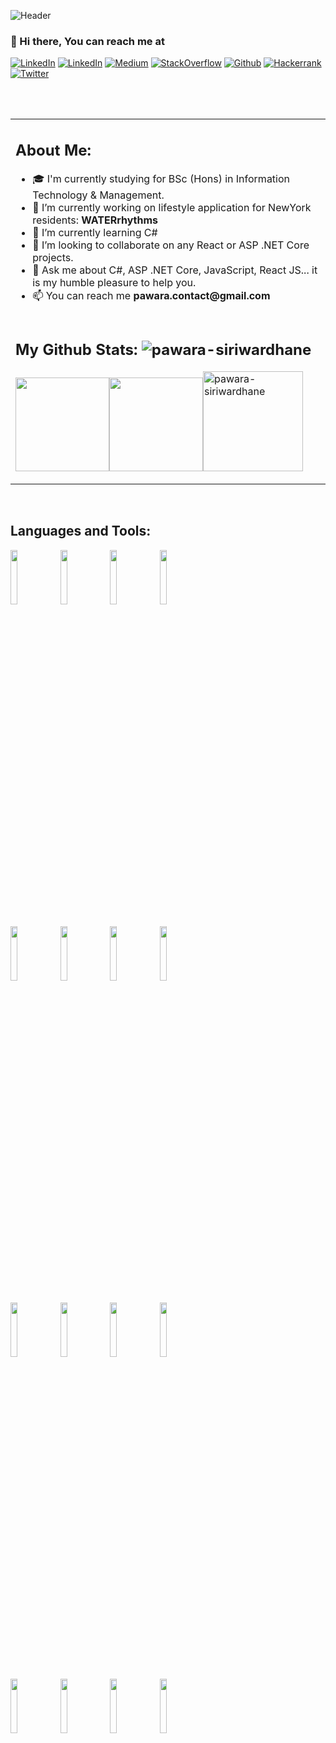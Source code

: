![Header](https://github.com/aLLUPS/aLLUPS/blob/main/backgroundImage.gif)

### 👋 Hi there, You can reach me at
<!-- Your badges
You can use the website to generate badges: https://shields.io/
-->

[![LinkedIn](https://img.shields.io/badge/Portfolio-330F63?style=for-the-badge&logo=appveyor&logoColor=white)](https://pawara.tech)
[![LinkedIn](https://img.shields.io/badge/LinkedIn-0077B5?style=for-the-badge&logo=linkedin&logoColor=white)](https://lk.linkedin.com/in/pawara73)
[![Medium](https://img.shields.io/badge/Medium-12100E?style=for-the-badge&logo=medium&logoColor=white)](https://pawara73.medium.com/)
[![StackOverflow](https://img.shields.io/badge/Stack_Overflow-FE7A16?style=for-the-badge&logo=stack-overflow&logoColor=white)](https://stackoverflow.com/users/12215054/pawara-siriwardhane?tab=profile)
[![Github](https://img.shields.io/badge/GitHub-100000?style=for-the-badge&logo=github&logoColor=white)](https://github.com/aLLUPS)
[![Hackerrank](https://img.shields.io/badge/-Hackerrank-2EC866?style=for-the-badge&logo=HackerRank&logoColor=white)](https://www.hackerrank.com/Pawara_S_18)
[![Twitter](https://img.shields.io/badge/Twitter-1DA1F2?style=for-the-badge&logo=twitter&logoColor=white)](https://twitter.com/pawara_73)

<br/>
<br/>
<!--
**aLLUPS/aLLUPS** is a ✨ _special_ ✨ repository because its `README.md` (this file) appears on your GitHub profile. -->

<table border="0">
 <tr>
 <tr>
  <td colspan=2>
     <h2>About Me:</h2>

- 🎓 I'm currently studying for BSc (Hons) in Information Technology & Management.
- 🔭 I’m currently working on lifestyle application for NewYork residents: __WATERrhythms__
- 🌱 I’m currently learning C#
- 👯 I’m looking to collaborate on any React or ASP .NET Core projects.
- 💬 Ask me about C#, ASP .NET Core, JavaScript, React JS... it is my humble pleasure to help you.
- 📫 You can reach me __pawara.contact@gmail.com__
<!-- - 🤔 I’m looking for help with any issue related to ASP .NET Core web applications -->
  </td>
 </tr>

 <tr>
 <td colspan=2>
    <h2>My Github Stats: <img src="https://komarev.com/ghpvc/?username=aLLUPS&label=Profile%20views&color=FA7343&style=for-the-badge" alt="pawara-siriwardhane" /></h2>
  
   <img height="150px" src="https://github-readme-stats.vercel.app/api?username=aLLUPS&hide_title=true&hide_border=true&show_icons=true&include_all_commits=true&count_private=true&line_height=21&theme=algolia" /><!-- wi*quL3fcV --><img height="150px" src="https://github-readme-stats.vercel.app/api/top-langs/?username=aLLUPS&hide=html&hide_title=true&hide_border=true&layout=compact&theme=algolia" /><!-- wi*quL3fcV --><img height="160px"  src="https://github-readme-streak-stats.herokuapp.com?user=aLLUPS&theme=algolia&hide_border=true" alt="pawara-siriwardhane" />
 </td>
 </tr>
 </tr>
</table>
 &nbsp;

## Languages and Tools:

<p>
  <code><img width="15%" src="https://www.vectorlogo.zone/logos/javascript/javascript-ar21.svg"></code>
  <code><img width="15%" src="https://www.vectorlogo.zone/logos/w3_html5/w3_html5-ar21.svg"></code>  
  <code><img width="15%" src="https://www.vectorlogo.zone/logos/netlifyapp_watercss/netlifyapp_watercss-ar21.svg"></code> 
  <code><img width="15%" src="https://www.vectorlogo.zone/logos/getbootstrap/getbootstrap-ar21.svg"></code>  
  <br />
  <br/>
  <code><img width="15%" src="https://www.vectorlogo.zone/logos/dotnet/dotnet-ar21.svg"></code>
  <code><img width="15%" src="https://www.vectorlogo.zone/logos/nuget/nuget-ar21.svg"></code> 
  <code><img width="15%" src="https://www.vectorlogo.zone/logos/visualstudio_code/visualstudio_code-ar21.svg"></code>
  <code><img width="15%" src="https://www.vectorlogo.zone/logos/microsoft_azure/microsoft_azure-ar21.svg"></code>
  <br />
  <br/>
  <code><img width="15%" src="https://www.vectorlogo.zone/logos/reactjs/reactjs-ar21.svg"></code>
  <code><img width="15%" src="https://www.vectorlogo.zone/logos/nodejs/nodejs-ar21.svg"></code>
  <code><img width="15%" src="https://www.vectorlogo.zone/logos/python/python-ar21.svg"></code>
  <code><img width="15%" src="https://www.vectorlogo.zone/logos/tensorflow/tensorflow-ar21.svg"></code>
  <br />
  <br/>
  <code><img width="15%" src="https://www.vectorlogo.zone/logos/git-scm/git-scm-ar21.svg"></code>
  <code><img width="15%" src="https://www.vectorlogo.zone/logos/bitbucket/bitbucket-ar21.svg"></code>
  <code><img width="15%" src="https://www.vectorlogo.zone/logos/trello/trello-ar21.svg"></code>
  <code><img width="15%" src="https://www.vectorlogo.zone/logos/amazon_aws/amazon_aws-ar21.svg"></code>
  <br />
</p>

<!-- [![trophy](https://github-profile-trophy.vercel.app/?username=aLLUPS&theme=nord)](https://github.com/ryo-ma/github-profile-trophy) -->
